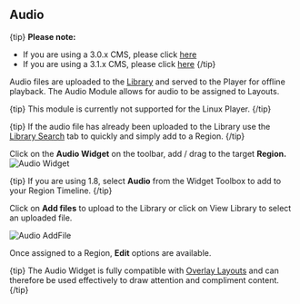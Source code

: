 ## Audio 

{tip}
**Please note:** 

- If you are using a 3.0.x CMS, please click [here](media_module_audio_3.html)
- If you are using a 3.1.x CMS, please click [here](media_module_audio.html)
  {/tip}

Audio files are uploaded to the [Library](media_library_2.html) and served to the Player for offline playback. The Audio Module allows for audio to be assigned to Layouts.

{tip}
This module is currently not supported for the Linux Player.
{/tip}

{tip}
If the audio file has already been uploaded to the Library use the [Library Search](layouts_library_search.html) tab to quickly and simply add to a Region.
{/tip}

Click on the **Audio Widget** on the toolbar,  add / drag to the target **Region.** ![Audio Widget](img/v2_media_audio_widget.png)



{tip}
If you are using 1.8, select **Audio** from the Widget Toolbox to add to your Region Timeline.
{/tip}



Click on **Add files** to upload to the Library or click on View Library to select an uploaded file.

![Audio AddFile](img/v2_modules_audio_upload.png)

Once assigned to a Region, **Edit** options are available.

{tip}
The Audio Widget is fully compatible with [Overlay Layouts](layouts_overlay.html) and can therefore be used effectively to draw attention and compliment content.
{/tip}